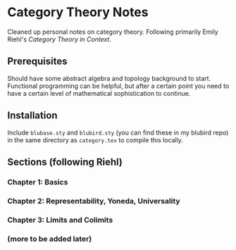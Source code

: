# Category Theory Notes
Cleaned up personal notes on category theory. Following primarily Emily Riehl's _Category Theory in Context_.

## Prerequisites
Should have some abstract algebra and topology background to start. Functional programming can be helpful, but after a certain point you need to have a certain level of mathematical sophistication to continue.

## Installation 
Include `blubase.sty` and `blubird.sty` (you can find these in my blubird repo) in the same directory as `category.tex` to compile this locally. 

## Sections (following Riehl)
### Chapter 1: Basics

### Chapter 2: Representability, Yoneda, Universality

### Chapter 3: Limits and Colimits

### (more to be added later)

